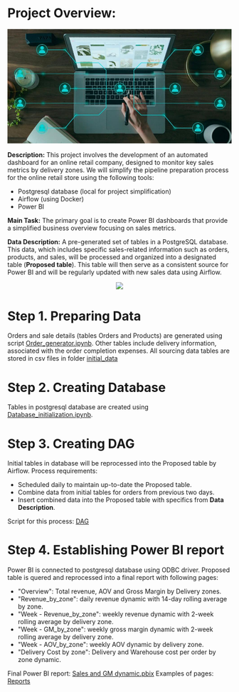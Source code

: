 # Project Overview:
<p align="center">
  <img src="https://github.com/AntonMiniazev/Online_retail_Pipeline/blob/main/Others/data-pipeline-architecture-purpose.jpg" />
</p>

**Description:** This project involves the development of an automated dashboard for an online retail company, designed to monitor key sales metrics by delivery zones. We will simplify the pipeline preparation process for the online retail store using the following tools:
- Postgresql database (local for project simplification)
- Airflow (using Docker)
- Power BI

**Main Task:** The primary goal is to create Power BI dashboards that provide a simplified business overview focusing on sales metrics.

**Data Description:** A pre-generated set of tables in a PostgreSQL database. This data, which includes specific sales-related information such as orders, products, and sales, will be processed and organized into a designated table (**Proposed table**). This table will then serve as a consistent source for Power BI and will be regularly updated with new sales data using Airflow.

<p align="center">
  <img src="https://lucid.app/publicSegments/view/3564fc0c-9ef3-44a1-ba8b-819ac82206d3/image.png" />
</p>

# Step 1. Preparing Data

Orders and sale details (tables Orders and Products) are generated using script [Order_generator.ipynb](https://github.com/AntonMiniazev/Online_retail_Pipeline/blob/main/project_notebooks/Order_generator.ipynb).
Other tables include delivery information, associated with the order completion expenses.
All sourcing data tables are stored in csv files in folder [initial_data](https://github.com/AntonMiniazev/Online_retail_Pipeline/tree/main/project_notebooks)

# Step 2. Creating Database

Tables in postgresql database are created using [Database_initialization.ipynb](https://github.com/AntonMiniazev/Online_retail_Pipeline/blob/main/project_notebooks/Database_initialization.ipynb).

# Step 3. Creating DAG

Initial tables in database will be reprocessed into the Proposed table by Airflow. 
Process requirements:
- Scheduled daily to maintain up-to-date the Proposed table.
- Combine data from initial tables for orders from previous two days.
- Insert combined data into the Proposed table with specifics from **Data Description**.

Script for this process: [DAG](https://github.com/AntonMiniazev/Online_retail_Pipeline/blob/main/DAGs/dag_zone_economy.py)

# Step 4. Establishing Power BI report

Power BI is connected to postgresql database using ODBC driver. 
Proposed table is quered and reprocessed into a final report with following pages:
- "Overview": Total revenue, AOV and Gross Margin by Delivery zones.
- "Revenue_by_zone": daily revenue dynamic with 14-day rolling average by zone.
- "Week -  Revenue_by_zone": weekly revenue dynamic with 2-week rolling average by delivery zone.
- "Week -  GM_by_zone": weekly gross margin dynamic with 2-week rolling average by delivery zone.
- "Week -  AOV_by_zone": weekly AOV dynamic by delivery zone.
- "Delivery Cost by zone": Delivery and Warehouse cost per order by zone dynamic.

Final Power BI report: [Sales and GM dynamic.pbix](https://github.com/AntonMiniazev/Online_retail_Pipeline/blob/main/Reports/Sales%20and%20GM%20dynamic.pbix)
Examples of pages: [Reports](https://github.com/AntonMiniazev/Online_retail_Pipeline/tree/main/Reports)
